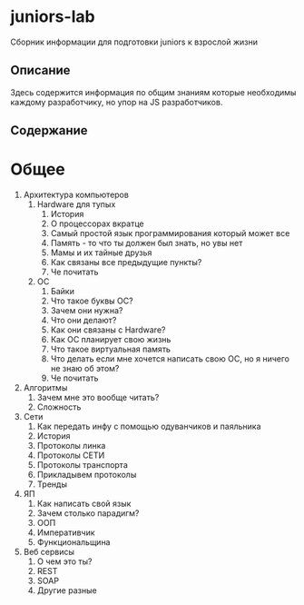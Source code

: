 # juniors-lab
Сборник информации для подготовки juniors к взрослой жизни

## Описание
Здесь содержится информация по общим знаниям которые необходимы каждому разработчику, но упор на JS разработчиков.

## Содержание


# Общее
1. Архитектура компьютеров
    1. Hardware для тупых
        1. История 
        2. О процессорах вкратце
        3. Самый простой язык программирования который может все
        3. Память - то что ты должен был знать, но увы нет
        4. Мамы и их тайные друзья
        5. Как связаны все предыдущие пункты?
        6. Че почитать
    2. ОС
        1. Байки 
        2. Что такое буквы ОС?
        3. Зачем они нужна?
        4. Что они делают?
        5. Как они связаны с Hardware? 
        6. Как ОС планирует свою жизнь
        7. Что такое виртуальная память
        6. Что делать если мне хочется написать свою ОС, но я ничего не знаю об этом?
        8. Че почитать
2. Алгоритмы
    1. Зачем мне это вообще читать?
    2. Сложность
3. Сети
    1. Как передать инфу с помощью одуванчиков и паяльника
    2. История
    3. Протоколы линка
    4. Протоколы СЕТИ
    5. Протоколы транспорта 
    6. Прикладывем протоколы 
    7. Тренды
4. ЯП 
    1. Как написать свой язык
    2. Зачем столько парадигм?
    3. ООП
    4. Императивчик
    5. Функциональщина
5. Веб сервисы
    1. О чем это ты?
    2. REST
    3. SOAP
    4. Другие разные
